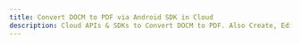 ---title: Convert DOCM to PDF via Android SDK in Clouddescription: Cloud APIs & SDKs to Convert DOCM to PDF. Also Create, Edit & Render Microsoft Word & OpenOffice documents in the Cloud.---